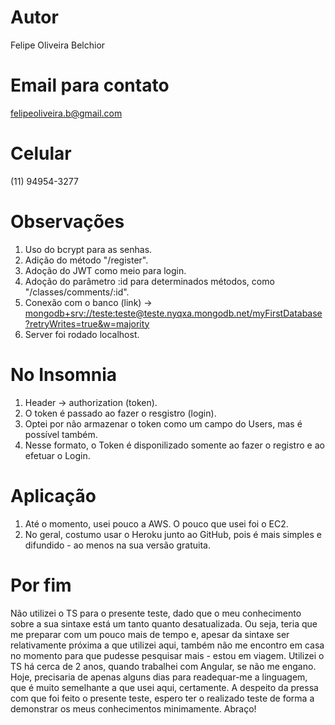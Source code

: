 # Autor
Felipe Oliveira Belchior

# Email para contato
felipeoliveira.b@gmail.com

# Celular
(11) 94954-3277

# Observações 
1. Uso do bcrypt para as senhas.
2. Adição do método "/register".
3. Adoção do JWT como meio para login.
4. Adoção do parâmetro :id para determinados métodos, como "/classes/comments/:id".
5. Conexão com o banco (link) -> <mongodb+srv://teste:teste@teste.nyqxa.mongodb.net/myFirstDatabase?retryWrites=true&w=majority>
6. Server foi rodado localhost.

# No Insomnia
1. Header -> authorization (token).
2. O token é passado ao fazer o resgistro (login).
3. Optei por não armazenar o token como um campo do Users, mas é possível também.
4. Nesse formato, o Token é disponilizado somente ao fazer o registro e ao efetuar o Login.

# Aplicação
1. Até o momento, usei pouco a AWS. O pouco que usei foi o EC2.
2. No geral, costumo usar o Heroku junto ao GitHub, pois é mais simples e difundido - ao menos na sua versão gratuita. 

# Por fim
Não utilizei o TS para o presente teste, dado que o meu conhecimento sobre a sua sintaxe está um tanto quanto desatualizada. Ou seja, teria que me preparar com um pouco mais de tempo e, apesar da sintaxe ser relativamente próxima a que utilizei aqui, também não me encontro em casa no momento para que pudesse pesquisar mais - estou em viagem.
Utilizei o TS há cerca de 2 anos, quando trabalhei com Angular, se não me engano. Hoje, precisaria de apenas alguns dias para readequar-me a linguagem, que é muito semelhante a que usei aqui, certamente.
A despeito da pressa com que foi feito o presente teste, espero ter o realizado teste de forma a demonstrar os meus conhecimentos minimamente.
Abraço!